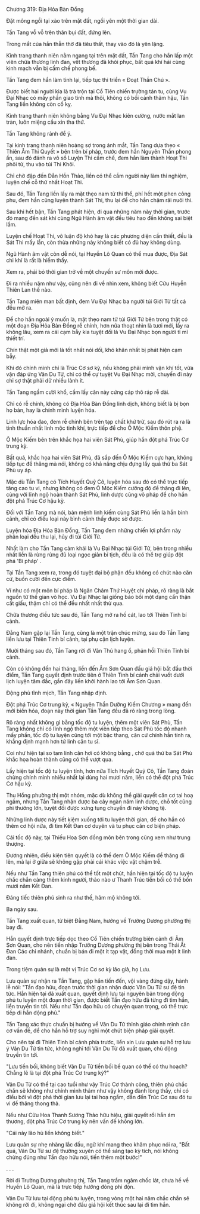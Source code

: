 




Chương 319: Địa Hỏa Bàn Đồng


Đặt mông ngồi tại xào trên mặt đất, ngồi yên một thời gian dài.

Tần Tang vỗ vỗ trên thân bụi đất, đứng lên.

Trong mắt của hắn thẫn thờ đã tiêu thất, thay vào đó là yên lặng.

Kình trang thanh niên nằm ngang tại trên mặt đất, Tần Tang cho hắn lấp một viên chữa thương linh đan, vết thương đã khôi phục, bất quá khí hải cùng kinh mạch vẫn bị cấm chế phong bế.

Tần Tang đem hắn làm tỉnh lại, tiếp tục thi triển « Đoạt Thần Chú ».

Được biết hai người kia là trà trộn tại Cổ Tiên chiến trường tán tu, cùng Vu Đại Nhạc có mấy phần giao tình mà thôi, không có bối cảnh thâm hậu, Tần Tang liền không còn cố kỵ.

Kình trang thanh niên không bằng Vu Đại Nhạc kiên cường, nước mắt lan tràn, luôn miệng cầu xin tha thứ.

Tần Tang không rảnh để ý.

Tại kình trang thanh niên hoảng sợ trong ánh mắt, Tần Tang dựa theo « Thiên Âm Thi Quyết » bên trên bí pháp, trước đem hắn Nguyên Thần phong ấn, sau đó đánh ra vô số Luyện Thi cấm chế, đem hắn làm thành Hoạt Thi phôi tử, thu vào túi Thi Khôi.

Chỉ chờ đập đến Dẫn Hồn Thảo, liền có thể cầm người này làm thí nghiệm, luyện chế cỗ thứ nhất Hoạt Thi.

Sau đó, Tần Tang liền lấy ra mặt thẹo nam tử thi thể, phí hết một phen công phu, đem hắn cũng luyện thành Sát Thi, thu lại để cho hắn chậm rãi nuôi thi.

Sau khi hết bận, Tần Tang phát hiện, đi qua những năm này thời gian, trước đó mang đến sát khí cùng Ngũ Hành âm vật đều tiêu hao đến không sai biệt lắm.

Luyện chế Hoạt Thi, vô luận độ khó hay là các phương diện cần thiết, đều là Sát Thi mấy lần, còn thừa những này không biết có đủ hay không dùng.

Ngũ Hành âm vật còn dễ nói, tại Huyền Lô Quan có thể mua được, Địa Sát chi khí là rất là hiếm thấy.

Xem ra, phải bỏ thời gian trở về một chuyến sư môn mới được.

Đi ra nhiều năm như vậy, cũng nên đi về nhìn xem, không biết Cửu Huyễn Thiên Lan thế nào.

Tần Tang miên man bất định, đem Vu Đại Nhạc ba người túi Giới Tử tất cả đều mở ra.

Để cho hắn ngoài ý muốn là, mặt thẹo nam tử túi Giới Tử bên trong thật có một đoạn Địa Hỏa Bàn Đồng rễ chính, hơn nữa thoạt nhìn là tươi mới, lấy ra không lâu, xem ra cái cạm bẫy kia tuyệt đối là Vu Đại Nhạc bọn người tỉ mỉ thiết trí.

Chín thật một giả mới là tốt nhất nói dối, khó khăn nhất bị phát hiện cạm bẫy.

Khi đó chính mình chỉ là Trúc Cơ sơ kỳ, nếu không phải mình vận khí tốt, vừa vặn đáp ứng Vân Du Tử, chỉ có thể cự tuyệt Vu Đại Nhạc mời, chuyến đi này chỉ sợ thật phải dữ nhiều lành ít.

Tần Tang ngầm cười khổ, cầm lấy căn này cứng cáp thô ráp rễ dài.

Chỉ có rễ chính, không có Địa Hỏa Bàn Đồng linh dịch, không biết là bị bọn họ bán, hay là chính mình luyện hóa.

Linh lực hóa đao, đem rễ chính bên trên tạp chất khứ trừ, sau đó rút ra ra là tinh thuần nhất linh mộc tinh khí, trực tiếp để cho Ô Mộc Kiếm thôn phệ.

Ô Mộc Kiếm bên trên khắc họa hai viên Sát Phù, giúp hắn đột phá Trúc Cơ trung kỳ.

Bất quá, khắc họa hai viên Sát Phù, đã sắp đến Ô Mộc Kiếm cực hạn, không tiếp tục đề thăng mà nói, không có khả năng chịu đựng lấy quả thứ ba Sát Phù uy áp.

Mặc dù Tần Tang có Tích Huyết Quỷ Cô, luyện hóa sau đó có thể trực tiếp tăng cao tu vi, nhưng không có đem Ô Mộc Kiếm cường độ đề thăng đi lên, cùng với lĩnh ngộ hoàn thành Sát Phù, linh dược cũng vô pháp để cho hắn đột phá Trúc Cơ hậu kỳ.

Đối với Tần Tang mà nói, bản mệnh linh kiếm cùng Sát Phù liền là hắn bình cảnh, chỉ có điều loại này bình cảnh thấy được sờ được.

Luyện hóa Địa Hỏa Bàn Đồng, Tần Tang đem những chiến lợi phẩm này phân loại đều thu lại, hủy đi túi Giới Tử.

Nhất làm cho Tần Tang cảm khái là Vu Đại Nhạc túi Giới Tử, bên trong nhiều nhất liền là rừng rừng đủ loại ngọc giản bí tịch, đều là có thể trợ giúp đột phá 'Bí pháp' .

Tại Tần Tang xem ra, trong đó tuyệt đại bộ phận đều không có chút nào căn cứ, buồn cười đến cực điểm.

Ví như có một môn bí pháp là Ngân Châm Thứ Huyệt chi pháp, rõ ràng là bắt nguồn từ thế gian võ học. Vu Đại Nhạc lại giống bảo bối một dạng cẩn thận cất giấu, thậm chí có thể đều nhất nhất thử qua.

Chữa thương điều tức sau đó, Tần Tang mở ra hố cát, lao tới Thiên Tinh bí cảnh.

Đằng Nam gặp lại Tần Tang, cũng là một trận chúc mừng, sau đó Tần Tang liền lưu tại Thiên Tinh bí cảnh, tại phụ cận lịch luyện.

Mười tháng sau đó, Tần Tang rời đi Vân Thú hang ổ, phản hồi Thiên Tinh bí cảnh.

Còn có không đến hai tháng, liền đến Âm Sơn Quan đấu giá hội bắt đầu thời điểm, Tần Tang quyết định trước tiên ở Thiên Tinh bí cảnh chải vuốt dưới lịch luyện tâm đắc, gần đây liền khởi hành lao tới Âm Sơn Quan.

Động phủ tĩnh mịch, Tần Tang nhập định.

Đột phá Trúc Cơ trung kỳ, « Nguyên Thần Dưỡng Kiếm Chương » mang đến mới biến hóa, đoạn này thời gian Tần Tang đều đã rõ ràng trong lòng.

Rõ ràng nhất không gì bằng tốc độ tu luyện, thêm một viên Sát Phù, Tần Tang không chỉ có lĩnh ngộ thêm một viên tiếp theo Sát Phù tốc độ nhanh mấy phần, tốc độ tu luyện cũng tới một bậc thang, căn cứ chính hắn tính ra, khẳng định mạnh hơn tứ linh căn tu sĩ.

Coi như hiện tại so tam linh căn hơi có không bằng , chờ quả thứ ba Sát Phù khắc họa hoàn thành cũng có thể vượt qua.

Lấy hiện tại tốc độ tu luyện tính, hơn nữa Tích Huyết Quỷ Cô, Tần Tang đoán chừng chính mình nhiều nhất lại dùng hai mươi năm, liền có thể đột phá Trúc Cơ hậu kỳ.

Thu Hồng phường thị một nhóm, mặc dù không thể giải quyết căn cơ tai hoạ ngầm, nhưng Tần Tang nhận được ba cây ngàn năm linh dược, chỗ tốt cũng phi thường lớn, tuyệt đối được xưng tụng chuyến đi này không tệ.

Những linh dược này tiết kiệm xuống tới tu luyện thời gian, để cho hắn có thêm cơ hội nữa, đi tìm Kết Đan cơ duyên và tu phục căn cơ biện pháp.

Cái tốc độ này, tại Thiếu Hoa Sơn đồng môn bên trong cũng xem như trung thượng.

Đương nhiên, điều kiện tiên quyết là có thể đem Ô Mộc Kiếm đề thăng đi lên, mà lại ở giữa sẽ không gặp phải cái khác việc vặt chậm trễ.

Nếu như Tần Tang thiên phú có thể tốt một chút, hắn hiện tại tốc độ tu luyện chắc chắn càng thêm kinh người, thảo nào ư Thanh Trúc tiền bối có thể bốn mươi năm Kết Đan.

Đáng tiếc thiên phú sinh ra như thế, hâm mộ không tới.

Ba ngày sau.

Tần Tang xuất quan, từ biệt Đằng Nam, hướng về Trường Dương phường thị bay đi.

Hắn quyết định trực tiếp dọc theo Cổ Tiên chiến trường biên cảnh đi Âm Sơn Quan, cho nên tiến nhập Trường Dương phường thị bên trong Thái Ất Đan Các chi nhánh, chuẩn bị bán đi một ít tạp vật, đồng thời mua một ít linh đan.

Trong tiệm quản sự là một vị Trúc Cơ sơ kỳ lão giả, họ Lưu.

Lưu quản sự nhận ra Tần Tang, gặp hắn tiến đến, vội vàng đứng dậy, hành lễ nói: "Tần đạo hữu, đoạn trước thời gian nhận được Vân Du Tử sư đệ tin tức. Hắn hiện tại đã xuất quan, quyết định lưu tại nguyên bản trong động phủ tu luyện một đoạn thời gian, được biết Tần đạo hữu đã từng đi tìm hắn, liền truyền tin tới. Nếu như Tần đạo hữu có chuyện quan trọng, có thể trực tiếp đi hắn động phủ."

Tần Tang xác thực chuẩn bị hướng về Vân Du Tử thỉnh giáo chính mình căn cơ vấn đề, để cho hắn hỗ trợ suy nghĩ một chút biện pháp giải quyết.

Cho nên tại đi Thiên Tinh bí cảnh phía trước, liền xin Lưu quản sự hỗ trợ lưu ý Vân Du Tử tin tức, không nghĩ tới Vân Du Tử đã xuất quan, chủ động truyền tin tới.

"Lưu tiền bối, không biết Vân Du Tử tiền bối bế quan có thể có thu hoạch? Chẳng lẽ là tại đột phá Trúc Cơ trung kỳ?"

Vân Du Tử có thể tại cao tuổi như vậy Trúc Cơ thành công, thiên phú chắc chắn sẽ không như chính mình thảm như vậy không đành lòng thấy, chỉ có điều bởi vì đột phá thời gian lưu lại tai hoạ ngầm, dẫn đến Trúc Cơ sau đó tu vi đề thăng thong thả.

Nếu như Cửu Hoa Thanh Sương Thảo hữu hiệu, giải quyết rồi hắn ám thương, đột phá Trúc Cơ trung kỳ nên vấn đề không lớn.

"Cái này lão hủ liền không biết."

Lưu quản sự nhẹ nhàng lắc đầu, ngữ khí mang theo khâm phục nói ra, "Bất quá, Vân Du Tử sư đệ thường xuyên có thể sáng tạo kỳ tích, nói không chừng đúng như Tần đạo hữu nói, tiến thêm một bước!"

. . .

Rời đi Trường Dương phường thị, Tần Tang trầm ngâm chốc lát, chưa hề về Huyền Lô Quan, mà là trực tiếp hướng đông phi độn.

Vân Du Tử lưu tại động phủ tu luyện, trong vòng một hai năm chắc chắn sẽ không rời đi, không ngại chờ đấu giá hội kết thúc sau lại đi tìm hắn.




